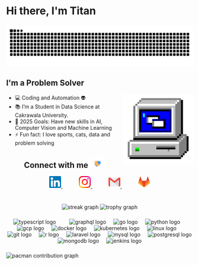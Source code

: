 # Hi there, I'm Titan

###

<img src="https://raw.githubusercontent.com/titan2903/titan2903/output/snake.svg" alt="Snake animation" />

###

## I'm a Problem Solver
<img align="right" alt="PC GIF" src="Assets/PC.gif" width="190" />

- 💻 Coding and Automation 👽
- 📚 I’m a Student in Data Science at Cakrawala University.
- 🥅 2025 Goals: Have new skills in AI, Computer Vision and Machine Learning
- ⚡ Fun fact: I love sports, cats, data and problem solving

##

<div align="center">
  <h2>Connect with me <img src="Assets/Handshake.gif" width="40px" height="30px"></h2>
  <a href="https://www.linkedin.com/in/titanio-yudista-153b79192/" style="margin: 0 12px;">
    <img alt="LinkedIn" width="32px" src="Assets/Linkedin.svg" />
  </a>
  <span style="display:inline-block; width:16px;"></span>
  <a href="https://www.instagram.com/i_amdevelop/" style="margin: 0 12px;">
    <img alt="Instagram" width="32px" src="Assets/Instagram.svg" />
  </a>
  <span style="display:inline-block; width:16px;"></span>
  <a href="mailto:titanioyudista98@gmail.com" style="margin: 0 12px;">
    <img alt="Gmail" width="32px" src="Assets/Gmail.svg" />
  </a>
  <span style="display:inline-block; width:16px;"></span>
  <a href="https://gitlab.com/titan03" style="margin: 0 12px;">
    <img alt="GitLab" width="32px" src="Assets/gitlab-icon.svg" />
  </a>
</div>

<br />

###


<div align="center">
  <img src="https://streak-stats.demolab.com?user=maurodesouza&locale=en&mode=daily&theme=dracula&hide_border=false&border_radius=5&order=3" height="150" alt="streak graph"  />
  <img src="https://github-profile-trophy.vercel.app?username=maurodesouza&theme=dracula&column=-1&row=1&margin-w=8&margin-h=8&no-bg=false&no-frame=false&order=4" height="150" alt="trophy graph"  />
</div>

###

<div align="center">
    <img src="https://skillicons.dev/icons?i=ts" height="60" alt="typescript logo"  />
    <img width="12" />
    <img width="12" />
    <img src="https://skillicons.dev/icons?i=graphql" height="60" alt="graphql logo"  />
    <img width="12" />
    <img src="https://skillicons.dev/icons?i=go" height="60" alt="go logo"  />
    <img width="12" />
    <img src="https://skillicons.dev/icons?i=py" height="60" alt="python logo"  />
    <img width="12" />
    <img src="https://skillicons.dev/icons?i=gcp" height="60" alt="gcp logo"  />
    <img width="12" />
        <img src="https://skillicons.dev/icons?i=docker" height="60" alt="docker logo"  />
    <img width="12" />
    <img src="https://skillicons.dev/icons?i=kubernetes" height="60" alt="kubernetes logo"  />
    <img width="12" />
    <img src="https://skillicons.dev/icons?i=linux" height="60" alt="linux logo"  />
    <img width="12" />
    <img src="https://skillicons.dev/icons?i=git" height="60" alt="git logo"  />
    <img width="12" />
    <img src="https://skillicons.dev/icons?i=r" height="60" alt="r logo"  />
    <img width="12" />
    <img src="https://skillicons.dev/icons?i=laravel" height="60" alt="laravel logo"  />
    <img width="12" />
    <img src="https://skillicons.dev/icons?i=mysql" height="60" alt="mysql logo"  />
    <img width="12" />
    <img src="https://skillicons.dev/icons?i=postgresql" height="60" alt="postgresql logo"  />
    <img width="12" />
    <img src="https://skillicons.dev/icons?i=mongodb" height="60" alt="mongodb logo"  />
    <img width="12" />
    <img src="https://skillicons.dev/icons?i=jenkins" height="60" alt="jenkins logo"  />
    <img width="12" />
</div>

###

<picture>
  <source media="(prefers-color-scheme: dark)" srcset="https://raw.githubusercontent.com/titan2903/titan2903/output/pacman-contribution-graph-dark.svg">
  <source media="(prefers-color-scheme: light)" srcset="https://raw.githubusercontent.com/titan2903/titan2903/output/pacman-contribution-graph.svg">
  <img alt="pacman contribution graph" src="https://raw.githubusercontent.com/titan2903/titan2903/output/pacman-contribution-graph.svg">
</picture>

###


[instagram]: https://www.instagram.com/i_amdevelop/
[linkedin]: https://www.linkedin.com/in/titanio-yudista-153b79192/
[gmail]: mailto:titanioyudista98@gmail.com
[gitlab]: https://gitlab.com/titan03
